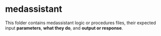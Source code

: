 # medassistant  
This folder contains medassistant logic or procedures files, their expected input **parameters**, **what they do**, and **output or response**.
  
 
    
